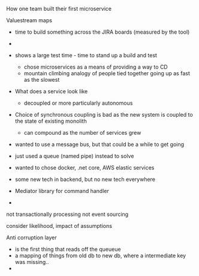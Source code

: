 How one team built their first microservice

Valuestream maps
- time to build something across the JIRA boards (measured by the tool)
- 

- shows a large test time - time to stand up a build and test
    - chose microservices as a means of providing a way to CD
    - mountain climbing analogy of people tied together going up as fast as the slowest 
- What does a service look like
    - decoupled or more particularly autonomous 
- Choice of synchronous coupling is bad as the new system is coupled to the state of existing monolith
    - can compound as the number of services grew
- wanted to use a message bus, but that could be a while to get going
- just used a queue (named pipe) instead to solve 
- wanted to chose docker, .net core, AWS elastic services
- some new tech in backend, but no new tech everywhere
- Mediator library for command handler
- 

not transactionally processing
not event sourcing


consider likelihood, impact of assumptions

Anti corruption layer
- is the first thing that reads off the queueue
- a mapping of things from old db to new db, where a intermediate key was missing..
- 